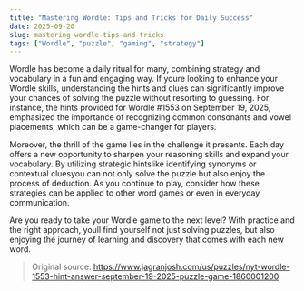 ```yaml
---
title: "Mastering Wordle: Tips and Tricks for Daily Success"
date: 2025-09-20
slug: mastering-wordle-tips-and-tricks
tags: ["Wordle", "puzzle", "gaming", "strategy"]
---
```


Wordle has become a daily ritual for many, combining strategy and vocabulary in a fun and engaging way. If youre looking to enhance your Wordle skills, understanding the hints and clues can significantly improve your chances of solving the puzzle without resorting to guessing. For instance, the hints provided for Wordle #1553 on September 19, 2025, emphasized the importance of recognizing common consonants and vowel placements, which can be a game-changer for players.

Moreover, the thrill of the game lies in the challenge it presents. Each day offers a new opportunity to sharpen your reasoning skills and expand your vocabulary. By utilizing strategic hintslike identifying synonyms or contextual cluesyou can not only solve the puzzle but also enjoy the process of deduction. As you continue to play, consider how these strategies can be applied to other word games or even in everyday communication.

Are you ready to take your Wordle game to the next level? With practice and the right approach, youll find yourself not just solving puzzles, but also enjoying the journey of learning and discovery that comes with each new word.
> Original source: https://www.jagranjosh.com/us/puzzles/nyt-wordle-1553-hint-answer-september-19-2025-puzzle-game-1860001200